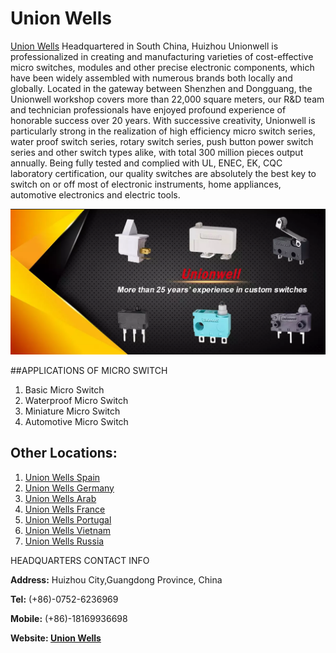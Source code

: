 # Union Wells

[Union Wells](https://www.unionwells.com/) Headquartered in South China, Huizhou Unionwell is professionalized in creating and manufacturing varieties of cost-effective micro switches, modules and other precise electronic components, which have been widely assembled with numerous brands both locally and globally.  Located in the gateway between Shenzhen and Dongguang, the Unionwell workshop covers more than 22,000 square meters, our R&D team and technician professionals have enjoyed profound experience of honorable success over 20 years.  With successive creativity, Unionwell is particularly strong in the realization of high efficiency micro switch series, water proof switch series, rotary switch series, push button power switch series and other switch types alike, with total 300 million pieces output annually. Being fully tested and complied with UL, ENEC, EK, CQC laboratory certification, our quality switches are absolutely the best key to switch on or off most of electronic instruments, home appliances, automotive electronics and electric tools.

![Union Wells](https://github.com/imranmurtaza001/unionwells/blob/main/unionwells.png?raw=true)

##APPLICATIONS OF MICRO SWITCH

1. Basic Micro Switch
2. Waterproof Micro Switch
3. Miniature Micro Switch
4. Automotive Micro Switch

## **Other Locations:**

1. [Union Wells Spain](https://www.unionwellspain.com) 
2. [Union Wells Germany](https://www.unionwellgermany.com) 
3. [Union Wells Arab](https://www.unionwellarabic.com) 
4. [Union Wells France](https://www.unionwellfrance.com) 
5. [Union Wells Portugal](https://www.unionwellportugal.com) 
6. [Union Wells Vietnam](https://www.unionwellvietnam.com) 
7. [Union Wells Russia](https://www.unionwellrussia.com) 

HEADQUARTERS CONTACT INFO

**Address:**  Huizhou City,Guangdong Province, China

**Tel:** (+86)-0752-6236969

**Mobile:** (+86)-18169936698

**Website: [Union Wells](https://www.unionwells.com/)**
